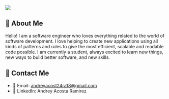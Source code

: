 ![](https://media.giphy.com/media/8wjW9AIa7H9enTodxz/giphy.gif)

## 👦 About Me
Hello! I am a software engineer who loves everything related to the world of software development. I love helping to create new applications using all kinds of patterns and rules to give the most efficient, scalable and readable code possible. I am currently a student, always excited to learn new things, new ways to build better software, and new skills.

## 💬 Contact Me
- 📧 Email: andreyacost24ra18@gmail.com
- 🔗 LinkedIn: Andrey Acosta Ramirez
